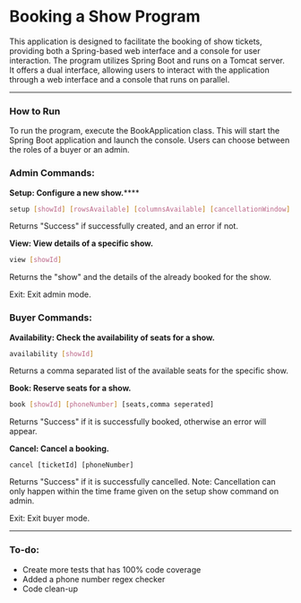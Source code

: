# Booking a Show Program

This application is designed to facilitate the booking of show tickets, providing both a Spring-based web interface and a console for user interaction.
The program utilizes Spring Boot and runs on a Tomcat server. It offers a dual interface, allowing users to interact with the application through a web interface and a console that runs on parallel.

---

### How to Run

To run the program, execute the BookApplication class. This will start the Spring Boot application and launch the console. Users can choose between the roles of a buyer or an admin.


### Admin Commands:

**Setup: Configure a new show.******
```bash
setup [showId] [rowsAvailable] [columnsAvailable] [cancellationWindow]
```
Returns "Success" if successfully created, and an error if not.


**View: View details of a specific show.**
```bash
view [showId]
```
Returns the "show" and the details of the already booked for the show.


Exit: Exit admin mode.



### Buyer Commands:

**Availability: Check the availability of seats for a show.**
```bash
availability [showId]
```
Returns a comma separated list of the available seats for the specific show.


**Book: Reserve seats for a show.**
```bash
book [showId] [phoneNumber] [seats,comma seperated]
```
Returns "Success" if it is successfully booked, otherwise an error will appear.


**Cancel: Cancel a booking.**
```
cancel [ticketId] [phoneNumber]
```
Returns "Success" if it is successfully cancelled. Note: Cancellation can only happen within the time frame given on the setup show command on admin.

Exit: Exit buyer mode.

---

### To-do:

- Create more tests that has 100% code coverage
- Added a phone number regex checker
- Code clean-up
